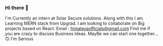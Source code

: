 ### Hi there 👋

I'm Currently an intern at Solar Secure solutions.
Along with this I am Learning MERN stack from Upgrad.
I am looking to collaborate on Big projects based on React.
Email : himalayaofficials@gmail.com
Find me if you are crazy to discuss Business Ideas.
MayBe we can start one together...🙃
I'm Serious
